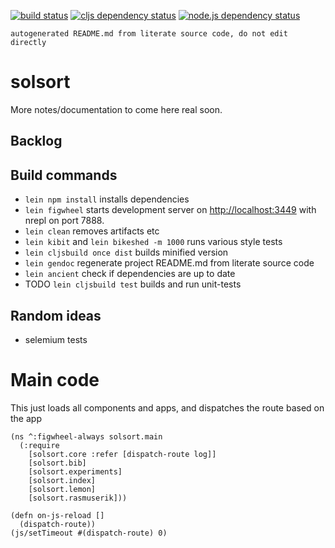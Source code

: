     
[![build status](https://travis-ci.org/rasmuserik/solsort-new.svg?branch=master)](https://travis-ci.org/rasmuserik/solsort-new)
[![cljs dependency status](http://jarkeeper.com/rasmuserik/solsort-new/status.png)](http://jarkeeper.com/rasmuserik/solsort-new)
[![node.js dependency status](https://david-dm.org/rasmuserik/solsort-new.svg)](https://david-dm.org/rasmuserik/solsort-new)

`autogenerated README.md from literate source code, do not edit directly`

# solsort

More notes/documentation to come here real soon.

## Backlog

## Build commands

- `lein npm install` installs dependencies
- `lein figwheel` starts development server on
  [http://localhost:3449](http://localhost:3449/) with nrepl on port 7888.
- `lein clean` removes artifacts etc
- `lein kibit` and `lein bikeshed -m 1000` runs various style tests
- `lein cljsbuild once dist` builds minified version
- `lein gendoc` regenerate project README.md from literate source code
- `lein ancient` check if dependencies are up to date
- TODO `lein cljsbuild test` builds and run unit-tests


## Random ideas

- selemium tests

# Main code

This just loads all components and apps, and dispatches the route based on the app

    
    (ns ^:figwheel-always solsort.main
      (:require
        [solsort.core :refer [dispatch-route log]]
        [solsort.bib]
        [solsort.experiments]
        [solsort.index]
        [solsort.lemon]
        [solsort.rasmuserik]))
    
    (defn on-js-reload [] 
      (dispatch-route))
    (js/setTimeout #(dispatch-route) 0)
